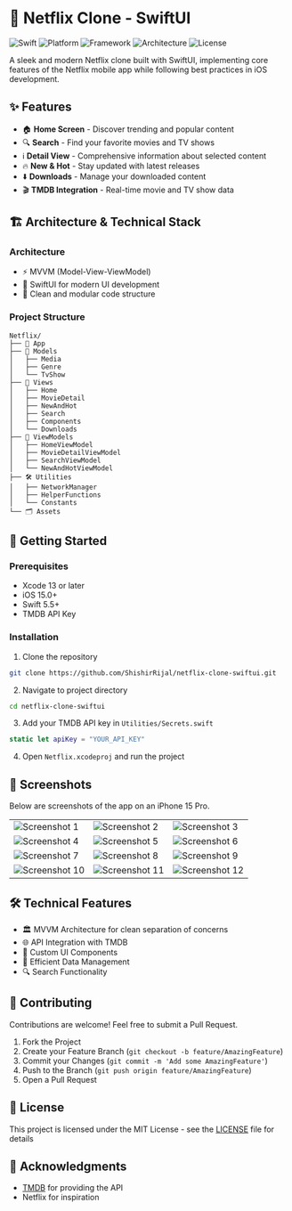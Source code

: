 # 📱 Netflix Clone - SwiftUI

![Swift](https://img.shields.io/badge/Swift-5.5-orange.svg)
![Platform](https://img.shields.io/badge/Platform-iOS-blue.svg)
![Framework](https://img.shields.io/badge/Framework-SwiftUI-purple.svg)
![Architecture](https://img.shields.io/badge/Architecture-MVVM-green.svg)
![License](https://img.shields.io/badge/License-MIT-blue.svg)

A sleek and modern Netflix clone built with SwiftUI, implementing core features of the Netflix mobile app while following best practices in iOS development.

## ✨ Features

- 🏠 **Home Screen** - Discover trending and popular content
- 🔍 **Search** - Find your favorite movies and TV shows
- ℹ️ **Detail View** - Comprehensive information about selected content
- 🔥 **New & Hot** - Stay updated with latest releases
- ⬇️ **Downloads** - Manage your downloaded content
- 🎬 **TMDB Integration** - Real-time movie and TV show data

## 🏗️ Architecture & Technical Stack

### Architecture
- ⚡️ MVVM (Model-View-ViewModel)
- 📱 SwiftUI for modern UI development
- 🔄 Clean and modular code structure

### Project Structure
```
Netflix/
├── 📱 App
├── 📂 Models
│   ├── Media
│   ├── Genre
│   └── TvShow
├── 📂 Views
│   ├── Home
│   ├── MovieDetail
│   ├── NewAndHot
│   ├── Search
│   ├── Components
│   └── Downloads
├── 📂 ViewModels
│   ├── HomeViewModel
│   ├── MovieDetailViewModel
│   ├── SearchViewModel
│   └── NewAndHotViewModel
├── 🛠️ Utilities
│   ├── NetworkManager
│   ├── HelperFunctions
│   └── Constants
└── 🗂️ Assets
```

## 🚀 Getting Started

### Prerequisites
- Xcode 13 or later
- iOS 15.0+
- Swift 5.5+
- TMDB API Key

### Installation
1. Clone the repository
```bash
git clone https://github.com/ShishirRijal/netflix-clone-swiftui.git
```

2. Navigate to project directory
```bash
cd netflix-clone-swiftui
```

3. Add your TMDB API key in `Utilities/Secrets.swift`
```swift
static let apiKey = "YOUR_API_KEY"
```

4. Open `Netflix.xcodeproj` and run the project

## 📱 Screenshots


Below are screenshots of the app on an iPhone 15 Pro.

|   |   |   |
|---|---|---|
| ![Screenshot 1](https://github.com/user-attachments/assets/682bc9ff-c27e-4cac-b231-eb96f319e6b0) | ![Screenshot 2](https://github.com/user-attachments/assets/f036dd34-39c5-4c79-8e9c-524f8f76fb6a) | ![Screenshot 3](https://github.com/user-attachments/assets/f5f9a95d-dc9a-4303-b4c3-3cf1e2fa0aa7) |
| ![Screenshot 4](https://github.com/user-attachments/assets/3dffd1d0-c5c5-4a98-b5f7-3ad59b98deb4) | ![Screenshot 5](https://github.com/user-attachments/assets/811f6753-9762-48b4-a11f-8d2394c0bf67) | ![Screenshot 6](https://github.com/user-attachments/assets/e055b30f-0244-4546-93d2-0d6f92585612) |
| ![Screenshot 7](https://github.com/user-attachments/assets/2ce087d1-63e9-4301-ad70-e39927dd84a5) | ![Screenshot 8](https://github.com/user-attachments/assets/f3652ae2-c411-41e5-80ad-a73904bebdcb) | ![Screenshot 9](https://github.com/user-attachments/assets/4558ef65-ef53-4496-99c5-d520679f7908) |
| ![Screenshot 10](https://github.com/user-attachments/assets/2215a97d-9fc9-4e00-8151-d7ce4fbdfb10) | ![Screenshot 11](https://github.com/user-attachments/assets/4460d2df-35b9-4924-8a6a-1f01fbc50c18) | ![Screenshot 12](https://github.com/user-attachments/assets/c325ac71-1e9f-4e19-9f24-b04a1275c0f9) |

## 🛠️ Technical Features

- 🏛️ MVVM Architecture for clean separation of concerns
- 🌐 API Integration with TMDB
- 🎨 Custom UI Components
- 🔄 Efficient Data Management
- 🔍 Search Functionality

## 🤝 Contributing

Contributions are welcome! Feel free to submit a Pull Request.

1. Fork the Project
2. Create your Feature Branch (`git checkout -b feature/AmazingFeature`)
3. Commit your Changes (`git commit -m 'Add some AmazingFeature'`)
4. Push to the Branch (`git push origin feature/AmazingFeature`)
5. Open a Pull Request

## 📝 License

This project is licensed under the MIT License - see the [LICENSE](LICENSE) file for details

## 🙏 Acknowledgments

- [TMDB](https://www.themoviedb.org/) for providing the API
- Netflix for inspiration
